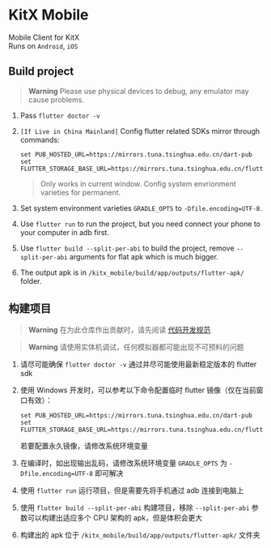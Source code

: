 # KitX Mobile

Mobile Client for KitX  
Runs on `Android`, `iOS`

## Build project
> **Warning**
> Please use physical devices to debug, any emulator may cause problems.

1. Pass `flutter doctor -v`
2. `[If Live in China Mainland]` Config flutter related SDKs mirror through commands:

   ```SHELL
   set PUB_HOSTED_URL=https://mirrors.tuna.tsinghua.edu.cn/dart-pub
   set FLUTTER_STORAGE_BASE_URL=https://mirrors.tuna.tsinghua.edu.cn/flutter
   ```

   > Only works in current window. Config system envrionment varieties for permanent.
3. Set system environment varieties `GRADLE_OPTS` to `-Dfile.encoding=UTF-8`.
4. Use `flutter run` to run the project, but you need connect your phone to your computer in adb first.
5. Use `flutter build --split-per-abi` to build the project, remove `--split-per-abi` arguments for flat apk which is much bigger.
6. The output apk is in `/kitx_mobile/build/app/outputs/flutter-apk/` folder.

## 构建项目

> **Warning**
> 在为此仓库作出贡献时，请先阅读 [代码开发规范](code.style.md)

> **Warning**
> 请使用实体机调试，任何模拟器都可能出现不可预料的问题

1. 请尽可能确保 `flutter doctor -v` 通过并尽可能使用最新稳定版本的 flutter sdk
2. 使用 Windows 开发时，可以参考以下命令配置临时 flutter 镜像（仅在当前窗口有效）：

   ```
   set PUB_HOSTED_URL=https://mirrors.tuna.tsinghua.edu.cn/dart-pub
   set FLUTTER_STORAGE_BASE_URL=https://mirrors.tuna.tsinghua.edu.cn/flutter
   ```

   若要配置永久镜像，请修改系统环境变量
3. 在编译时，如出现输出乱码，请修改系统环境变量 `GRADLE_OPTS` 为 `-Dfile.encoding=UTF-8` 即可解决
4. 使用 `flutter run` 运行项目，但是需要先将手机通过 adb 连接到电脑上
5. 使用 `flutter build --split-per-abi` 构建项目，移除 `--split-per-abi` 参数可以构建出适应多个 CPU 架构的 apk，但是体积会更大
6. 构建出的 apk 位于 `/kitx_mobile/build/app/outputs/flutter-apk/` 文件夹
